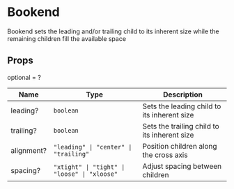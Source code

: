 # Bookend

Bookend sets the leading and/or trailing child to its inherent size while the remaining
children fill the available space

## Props
optional = ?

| Name | Type | Description |
| --- | --- | --- |
| leading? | <code>boolean</code> | Sets the leading child to its inherent size  |
| trailing? | <code>boolean</code> | Sets the trailing child to its inherent size  |
| alignment? | <code>"leading" &#124; "center" &#124; "trailing"</code> | Position children along the cross axis  |
| spacing? | <code>"xtight" &#124; "tight" &#124; "loose" &#124; "xloose"</code> | Adjust spacing between children  |